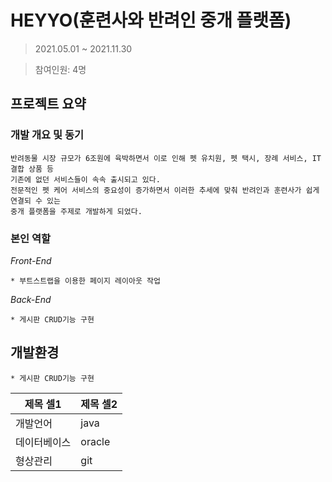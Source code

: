 # HEYYO(훈련사와 반려인 중개 플랫폼)
>2021.05.01 ~ 2021.11.30

>참여인원: 4명

## 프로젝트 요약

### 개발 개요 및 동기
```
반려동물 시장 규모가 6조원에 육박하면서 이로 인해 펫 유치원, 펫 택시, 장례 서비스, IT 결합 상품 등
기존에 없던 서비스들이 속속 출시되고 있다.
전문적인 펫 케어 서비스의 중요성이 증가하면서 이러한 추세에 맞춰 반려인과 훈련사가 쉽게 연결되 수 있는
중개 플랫폼을 주제로 개발하게 되었다.
```
### 본인 역할
*Front-End*
```
* 부트스트랩을 이용한 페이지 레이아웃 작업
```
*Back-End*
```
* 게시판 CRUD기능 구현
```

## 개발환경
```
* 게시판 CRUD기능 구현
```
|제목 셀1|제목 셀2|
|---|---|
|개발언어|java|
|데이터베이스|oracle|
|형상관리|git|
